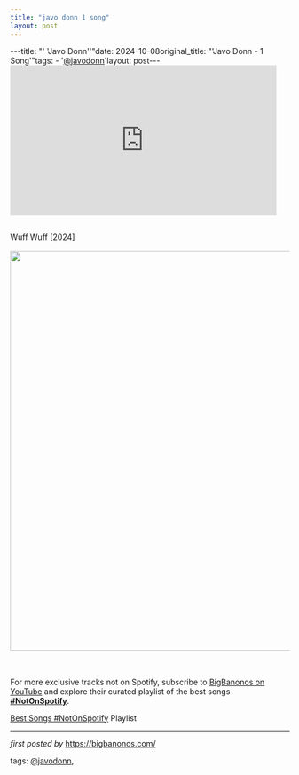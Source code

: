 ```yaml
---
title: "javo donn 1 song"
layout: post
---
```

---title: "' 'Javo Donn''"date: 2024-10-08original_title: "'Javo Donn - 1 Song'"tags:  - '[@javodonn](/tags/javodonn/)'layout: post---<iframe frameborder="0" height="270" src="https://youtube.com/embed/xABX8XPvH1s?si=iQLE73kBY7-nKG9b" width="480"></iframe><div><br /></div><div>Wuff Wuff [2024]</div><div><br /></div><div class="separator" ><a href="https://i.ytimg.com/vi/xABX8XPvH1s/maxresdefault.jpg" imageanchor="1"><img border="0" data-original-height="720" data-original-width="1280" height="720" src="https://i.ytimg.com/vi/xABX8XPvH1s/maxresdefault.jpg" width="1280" /></a></div><br /><div><br /></div><!--Subscribe and Playlist Links--><div>    <p>For more exclusive tracks not on Spotify, subscribe to <a href="https://www.youtube.com/[@BigBanonos](/tags/BigBanonos/)" target="_blank">BigBanonos on YouTube</a> and explore their curated playlist of the best songs <strong>[#NotOnSpotify](/tags/NotOnSpotify/)</strong>.</p>    <p><a href="https://www.youtube.com/playlist?list=PLtuNtuTatqI0kFahUCbtbfenC_ET5O_tr" target="_blank">Best Songs [#NotOnSpotify](/tags/NotOnSpotify/) Playlist<br /></a></p></div><hr /><p><em>first posted by</em> <a href="https://bigbanonos.com/" rel="noopener" target="_new">https://bigbanonos.com/</a></p><p>tags: [@javodonn](/tags/javodonn/),</p>